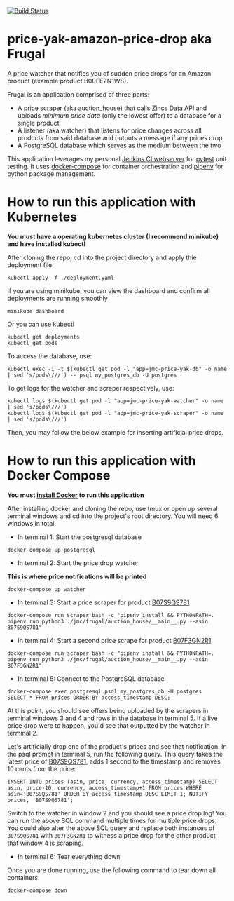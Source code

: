 [![Build Status](http://jenkins.jmorgancusick.com/buildStatus/icon?job=jmorgancusick%2Fprice-yak-amazon-price-drop%2Fmaster)](http://jenkins.jmorgancusick.com/job/jmorgancusick/job/price-yak-amazon-price-drop/job/master/)

# price-yak-amazon-price-drop aka Frugal
A price watcher that notifies you of sudden price drops for an Amazon product (example product B00FE2N1WS).

Frugal is an application comprised of three parts:

* A price scraper (aka auction_house) that calls [Zincs Data API](https://docs.zincapi.com/#product-offers) and uploads _minimum price data_ (only the lowest offer) to a database for a single product
* A listener (aka watcher) that listens for price changes across all products from said database and outputs a message if any prices drop
* A PostgreSQL database which serves as the medium between the two

This application leverages my personal [Jenkins CI webserver](http://jenkins.jmorgancusick.com) for [pytest](https://docs.pytest.org/en/latest/) unit testing. It uses [docker-compose](https://docs.docker.com/compose/) for container orchestration and [pipenv](https://docs.pipenv.org/en/latest/) for python package management.

# How to run this application with Kubernetes

**You must have a operating kubernetes cluster (I recommend minikube) and have installed kubectl**

After cloning the repo, cd into the project directory and apply thie deployment file

~~~
kubectl apply -f ./deployment.yaml
~~~

If you are using minikube, you can view the dashboard and confirm all deployments are running smoothly

~~~
minikube dashboard
~~~

Or you can use kubectl

~~~
kubectl get deployments
kubectl get pods
~~~

To access the database, use:

~~~
kubectl exec -i -t $(kubectl get pod -l "app=jmc-price-yak-db" -o name | sed 's/pods\///') -- psql my_postgres_db -U postgres
~~~

To get logs for the watcher and scraper respectively, use:

~~~
kubectl logs $(kubectl get pod -l "app=jmc-price-yak-watcher" -o name | sed 's/pods\///')
kubectl logs $(kubectl get pod -l "app=jmc-price-yak-scraper" -o name | sed 's/pods\///')
~~~

Then, you may follow the below example for inserting artificial price drops.

# How to run this application with Docker Compose

**You must [install Docker](https://docs.docker.com/install/) to run this application**

After installing docker and cloning the repo, use tmux or open up several terminal windows and cd into the project's root directory. You will need 6 windows in total.

* In terminal 1: Start the postgresql database

~~~
docker-compose up postgresql
~~~

* In terminal 2: Start the price drop watcher

**This is where price notifications will be printed**

~~~
docker-compose up watcher
~~~

* In terminal 3: Start a price scraper for product [B07S9QS781](https://www.amazon.com/-/dp/B07S9QS781)

~~~
docker-compose run scraper bash -c "pipenv install && PYTHONPATH=. pipenv run python3 ./jmc/frugal/auction_house/__main__.py --asin B07S9QS781"
~~~

* In terminal 4: Start a second price scrape for product [B07F3GN2R1](https://www.amazon.com/-/dp/B07F3GN2R1)

~~~
docker-compose run scraper bash -c "pipenv install && PYTHONPATH=. pipenv run python3 ./jmc/frugal/auction_house/__main__.py --asin B07F3GN2R1"
~~~

* In terminal 5: Connect to the PostgreSQL database

~~~
docker-compose exec postgresql psql my_postgres_db -U postgres
SELECT * FROM prices ORDER BY access_timestamp DESC;
~~~

At this point, you should see offers being uploaded by the scrapers in terminal windows 3 and 4 and rows in the database in terminal 5. If a live price drop were to happen, you'd see that outputted by the watcher in terminal 2. 

Let's artificially drop one of the product's prices and see that notification. In the psql prompt in terminal 5, run the following query. This query takes the latest price of [B07S9QS781](https://www.amazon.com/-/dp/B07S9QS781), adds 1 second to the timestamp and removes 10 cents from the price:

~~~
INSERT INTO prices (asin, price, currency, access_timestamp) SELECT asin, price-10, currency, access_timestamp+1 FROM prices WHERE asin='B07S9QS781' ORDER BY access_timestamp DESC LIMIT 1; NOTIFY prices, 'B07S9QS781';
~~~

Switch to the watcher in window 2 and you should see a price drop log! You can run the above SQL command multiple times for multiple price drops. You could also alter the above SQL query and replace both instances of ```B07S9QS781``` with ```B07F3GN2R1``` to witness a price drop for the other product that window 4 is scraping.

* In terminal 6: Tear everything down

Once you are done running, use the following command to tear down all containers:

~~~
docker-compose down
~~~
